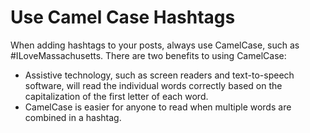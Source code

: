 # Use Camel Case Hashtags

When adding hashtags to your posts, always use CamelCase, such as #ILoveMassachusetts. There are two benefits to using CamelCase:

- Assistive technology, such as screen readers and text-to-speech software, will read the individual words correctly based on the capitalization of the first letter of each word.
- CamelCase is easier for anyone to read when multiple words are combined in a hashtag. 
